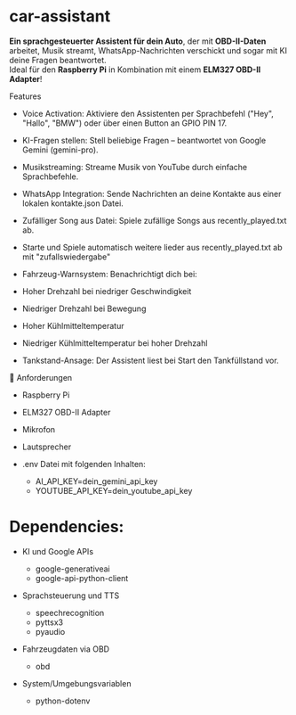 # car-assistant
**Ein sprachgesteuerter Assistent für dein Auto**, der mit **OBD-II-Daten** arbeitet,
 Musik streamt, WhatsApp-Nachrichten verschickt und sogar mit KI deine Fragen beantwortet.  
Ideal für den **Raspberry Pi** in Kombination mit einem **ELM327 OBD-II Adapter**!

Features
* Voice Activation: Aktiviere den Assistenten per Sprachbefehl ("Hey", "Hallo", "BMW") oder über einen Button an GPIO PIN 17.

* KI-Fragen stellen: Stell beliebige Fragen – beantwortet von Google Gemini (gemini-pro).

* Musikstreaming: Streame Musik von YouTube durch einfache Sprachbefehle.

* WhatsApp Integration: Sende Nachrichten an deine Kontakte aus einer lokalen kontakte.json Datei.

* Zufälliger Song aus Datei: Spiele zufällige Songs aus recently_played.txt ab.

* Starte und Spiele automatisch weitere lieder aus recently_played.txt ab mit "zufallswiedergabe"

* Fahrzeug-Warnsystem: Benachrichtigt dich bei:

* Hoher Drehzahl bei niedriger Geschwindigkeit

* Niedriger Drehzahl bei Bewegung

* Hoher Kühlmitteltemperatur

* Niedriger Kühlmitteltemperatur bei hoher Drehzahl

* Tankstand-Ansage: Der Assistent liest bei Start den Tankfüllstand vor.

🔑 Anforderungen
* Raspberry Pi

* ELM327 OBD-II Adapter

* Mikrofon

* Lautsprecher

* .env Datei mit folgenden Inhalten:

   * AI_API_KEY=dein_gemini_api_key
   * YOUTUBE_API_KEY=dein_youtube_api_key

# Dependencies:

* KI und Google APIs
  * google-generativeai
  * google-api-python-client

* Sprachsteuerung und TTS
   * speechrecognition
   * pyttsx3
   * pyaudio               

* Fahrzeugdaten via OBD
  * obd

* System/Umgebungsvariablen
  * python-dotenv

